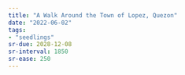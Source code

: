 ```yaml
---
title: "A Walk Around the Town of Lopez, Quezon"
date: "2022-06-02"
tags:
- "seedlings"
sr-due: 2028-12-08
sr-interval: 1850
sr-ease: 250
---
```

